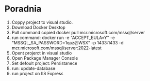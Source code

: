 # Poradnia
1. Coppy project to visual studio.
2. Download Docker Desktop
3. Pull command copied docker pull mcr.microsoft.com/mssql/server
4. run command: docker run -e "ACCEPT_EULA=Y" -e "MSSQL_SA_PASSWORD=1qaz@WSX" -p 1433:1433 -d mcr.microsoft.com/mssql/server:2022-latest
5. Opent projerct in visual studio
6. Open Package Manager Console
7. Set defoult project: Persistanece
8. run: update-database
9. run project on IIS Express
